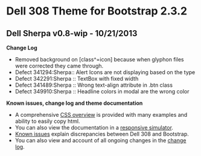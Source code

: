 Dell 308 Theme for Bootstrap 2.3.2
======================

 Dell Sherpa v0.8-wip - 10/21/2013
 ---------------------

**Change Log**
- Removed background on &#91;class^=icon&#93; because when glyphon files were corrected they came through.
- Defect 341294:Sherpa:: Alert Icons are not displaying based on the type
- Defect 342291:Sherpa :: TextBox with fixed width
- Defect 341489:Sherpa :: Wrong text-align attribute in .btn class
- Defect 349910:Sherpa :: Headline colors in modal are the wrong color

**Known issues, change log and theme documentation**

  - A comprehensive [CSS overview] is provided with many examples and ability to easily copy html.
  - You can also view the documentation in a [responsive simulator].
  - [Known issues] explain discrepancies between Dell 308 and Bootstrap.
  - You can also view and account of all ongoing changes in the [change log].


[CSS overview]: http://open.gsdprototypes.com/sherpa/
[responsive simulator]: http://open.gsdprototypes.com/sherpa/simulator.html
[Known issues]: http://open.gsdprototypes.com/sherpa/known-issues.html
[change log]: http://open.gsdprototypes.com/sherpa/change-log.html

